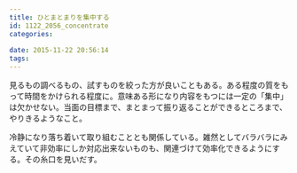 ```yaml
---
title: ひとまとまりを集中する
id: 1122_2056_concentrate
categories:
   
date: 2015-11-22 20:56:14
tags:
---
```


見るもの調べるもの、試すものを絞った方が良いこともある。ある程度の質をもって時間をかけられる程度に。意味ある形になり内容をもつには一定の「集中」は欠かせない。当面の目標まで、まとまって振り返ることができるところまで、やりきるようなこと。

冷静になり落ち着いて取り組むこととも関係している。雑然としてバラバラにみえていて非効率にしか対応出来ないものも、関連づけて効率化できるようにする。その糸口を見いだす。